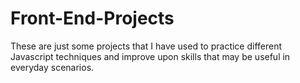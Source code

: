 # Front-End-Projects
These are just some projects that I have used to practice different Javascript techniques and improve upon skills that may be useful in everyday scenarios.
